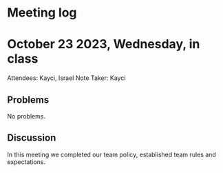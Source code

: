 # Meeting log

# October 23 2023, Wednesday, in class
Attendees: Kayci, Israel
Note Taker: Kayci

## Problems
No problems.

## Discussion
In this meeting we completed our team policy, established team rules and expectations.
